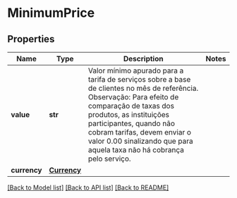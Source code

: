 # MinimumPrice

## Properties
Name | Type | Description | Notes
------------ | ------------- | ------------- | -------------
**value** | **str** | Valor mínimo apurado para a tarifa de serviços sobre a base de clientes no mês de referência.  Observação: Para efeito de comparação de taxas dos produtos, as instituições participantes, quando não cobram tarifas, devem enviar o valor 0.00 sinalizando que para aquela taxa não há cobrança pelo serviço.  | 
**currency** | [**Currency**](Currency.md) |  | 

[[Back to Model list]](../README.md#documentation-for-models) [[Back to API list]](../README.md#documentation-for-api-endpoints) [[Back to README]](../README.md)

